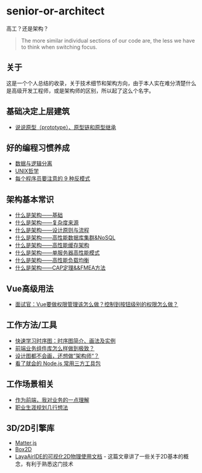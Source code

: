 # senior-or-architect

高工？还是架构？

> The more similar individual sections of our code are, the less we have to think when switching focus.

## 关于

这是一个个人总结的收录，关于技术细节和架构方向，由于本人实在难分清楚什么是高级开发工程师，或是架构师的区别，所以起了这么个名字。

## 基础决定上层建筑

* [说说原型（prototype）、原型链和原型继承](https://zhuanlan.zhihu.com/p/35790971)

## 好的编程习惯养成

* [数据与逻辑分离](https://github.com/dumplings/senior-or-architect/issues/1)
* [UNIX哲学](https://github.com/dumplings/senior-or-architect/issues/11)
* [每个程序员要注意的 9 种反模式](https://cloud.tencent.com/developer/article/1190294)

## 架构基本常识

* [什么是架构——基础](https://github.com/dumplings/senior-or-architect/issues/2)
* [什么是架构——复杂度来源](https://github.com/dumplings/senior-or-architect/issues/3)
* [什么是架构——设计原则与流程](https://github.com/dumplings/senior-or-architect/issues/4)
* [什么是架构——高性能数据库集群&NoSQL](https://github.com/dumplings/senior-or-architect/issues/5)
* [什么是架构——高性能缓存架构](https://github.com/dumplings/senior-or-architect/issues/6)
* [什么是架构——单服务器高性能模式](https://github.com/dumplings/senior-or-architect/issues/7)
* [什么是架构——高性能负载均衡](https://github.com/dumplings/senior-or-architect/issues/8)
* [什么是架构——CAP定理&&FMEA方法](https://github.com/dumplings/senior-or-architect/issues/9)

## Vue高级用法

* [面试官：Vue要做权限管理该怎么做？控制到按钮级别的权限怎么做？](https://mp.weixin.qq.com/s/kku7-HJ1UjOUD29fXf446Q)

## 工作方法/工具

* [快速学习时序图：时序图简介、画法及实例](http://www.woshipm.com/ucd/607593.html)
* [前端业务组件库怎么样做到极致？](https://mp.weixin.qq.com/s/SQ3bykEfkuOOF9qB61SKAQ)
* [设计图都不会画，还想做”架构师“？](https://cloud.tencent.com/developer/article/1073501)
* [看了就会的 Node.js 常用三方工具包](https://mp.weixin.qq.com/s/ALCik37l6wqQI3LJpuAQCQ)

## 工作场景相关

* [作为前端，我对业务的一点理解](https://cloud.tencent.com/developer/article/1738688)
* [职业生涯规划几行想法](https://github.com/dumplings/senior-or-architect/issues/10)

## 3D/2D引擎库

* [Matter.js](https://brm.io/matter-js/)
* [Box2D](https://box2d.org/)
* [LayaAirIDE的可视化2D物理使用文档](https://mp.weixin.qq.com/s?__biz=MzAxMjI4NjA1OA==&mid=2650585677&idx=1&sn=01a640d67ab35d64f4452464fbf26884&chksm=83bc3b48b4cbb25e474b096ee46b2f29fb09a876d04653f3bdb3a6b2af0c2922d03e66d7df98&scene=21#wechat_redirect) - 这篇文章讲了一些关于2D基本的概念，有利于熟悉这门技术
